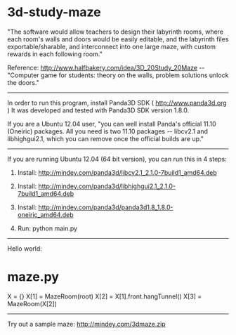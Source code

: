 3d-study-maze
=============

"The software would allow teachers to design their labyrinth rooms, where each room's walls and doors would be easily editable, and the labyrinth files exportable/sharable, and interconnect into one large maze, with custom rewards in each following room."

Reference: http://www.halfbakery.com/idea/3D_20Study_20Maze -- "Computer game for students: theory on the walls, problem solutions unlock the doors."

******************************************************************************

In order to run this program, install Panda3D SDK ( http://www.panda3d.org )
It was developed and tested with Panda3D SDK version 1.8.0.

If you are a Ubuntu 12.04 user, "you can well install Panda's official 11.10 (Oneiric) packages.
All you need is two 11.10 packages -- libcv2.1 and libhighgui2.1, which you can remove once the official builds are up."

******************************************************************************
If you are running Ubuntu 12.04 (64 bit version), you can run this in 4 steps:

1. Install:
http://mindey.com/panda3d/libcv2.1_2.1.0-7build1_amd64.deb

2. Install:
http://mindey.com/panda3d/libhighgui2.1_2.1.0-7build1_amd64.deb

3. Install:
http://mindey.com/panda3d/panda3d1.8_1.8.0-oneiric_amd64.deb

4. Run:
python main.py

******************************************************************************

Hello world:

# maze.py
X = {}
X[1] = MazeRoom(root)
X[2] = X[1].front.hangTunnel()
X[3] = MazeRoom(X[2]) 

******************************************************************************

Try out a sample maze: http://mindey.com/3dmaze.zip

